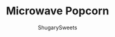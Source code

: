 ---
layout: ../../layouts/MarkdownPostLayout.astro
title: Microwave Popcorn
author: ShugarySweets
pubDate: 2020-06-25
description: "Never overspend on Microwave Popcorn from the store again! Learn how to make popcorn in the microwave from scratch with these two easy methods. No popcorn popper needed!"
image_url: https://www.shugarysweets.com/wp-content/uploads/2020/12/microwave-popcorn-facebook.jpg
tags: ["Appetizers","American"]
calories: 5
protein: 0
carbohydrates: 0
fats: 0
fiber: 0
ingredients: ["⅓ cup popcorn kernels"]
serves: 3
time: "4 minutes"
prepTime: "2 minutes"
instructions: ["Place ⅓ cup popcorn kernels in a paper lunch sack.  Fold the top down making 2 folds. ","Set the bag upright in the microwave.  If the bag tips over while the popcorn is popping, it’s ok.  It will not affect the popcorn. ","Microwave for 1 and-a-half minutes or until there is 1-2 seconds between popping kernels.  It is better to have a few unpopped kernels than a whole bag of burned popcorn. ","Always monitor the popping process.  Leaving the bag unattended and microwaving for too long may result in fire.","After the popcorn is done popping, remove the bag and add desired toppings."]
nutrition: ["5 calories","0 grams carbohydrates","0 milligrams cholesterol","0 grams fat","0 grams fiber","0 grams protein","0 grams saturated fat","7 grams sodium","0 grams sugar","0 grams trans fat","0 grams unsaturated fat"]
---